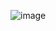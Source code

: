 ![image](https://github.com/Abiji-2020/DSA-Cracker/assets/145255212/81080bbb-a966-4347-b7d7-0d83180823cd)
